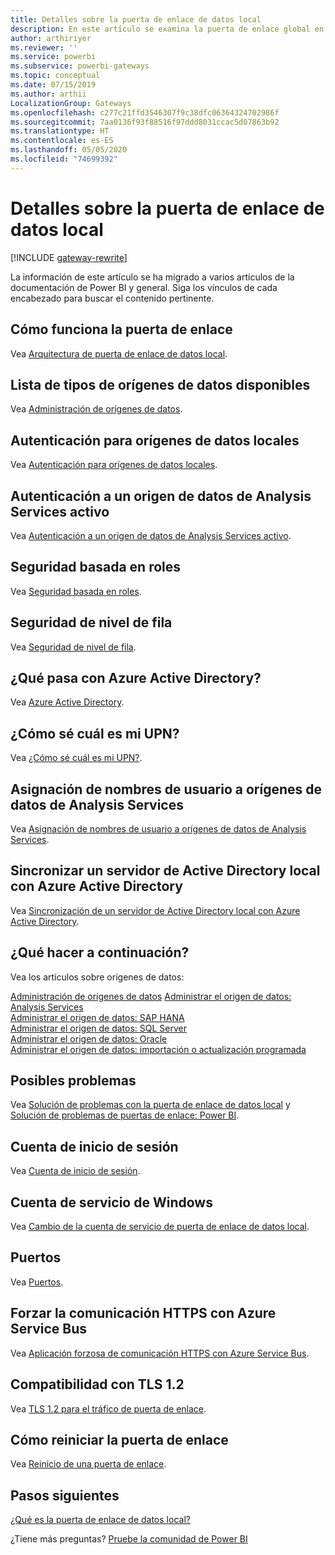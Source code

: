 ```yaml
---
title: Detalles sobre la puerta de enlace de datos local
description: En este artículo se examina la puerta de enlace global en profundidad. Describe cómo funciona el servicio con Azure Active Directory y Active Directory local cuando se trabaja con Analysis Services
author: arthiriyer
ms.reviewer: ''
ms.service: powerbi
ms.subservice: powerbi-gateways
ms.topic: conceptual
ms.date: 07/15/2019
ms.author: arthii
LocalizationGroup: Gateways
ms.openlocfilehash: c277c21ffd3546307f9c38dfc06364324702986f
ms.sourcegitcommit: 7aa0136f93f88516f97ddd8031ccac5d07863b92
ms.translationtype: HT
ms.contentlocale: es-ES
ms.lasthandoff: 05/05/2020
ms.locfileid: "74699392"
---
```

# <a name="on-premises-data-gateway-in-depth"></a>Detalles sobre la puerta de enlace de datos local

[!INCLUDE [gateway-rewrite](includes/gateway-rewrite.md)]

La información de este artículo se ha migrado a varios artículos de la documentación de Power BI y general. Siga los vínculos de cada encabezado para buscar el contenido pertinente.

## <a name="how-the-gateway-works"></a>Cómo funciona la puerta de enlace

Vea [Arquitectura de puerta de enlace de datos local](/data-integration/gateway/service-gateway-onprem-indepth).

## <a name="list-of-available-data-source-types"></a>Lista de tipos de orígenes de datos disponibles

Vea [Administración de orígenes de datos](service-gateway-data-sources.md).

## <a name="authentication-to-on-premises-data-sources"></a>Autenticación para orígenes de datos locales

Vea [Autenticación para orígenes de datos locales](/data-integration/gateway/service-gateway-onprem-indepth#authentication-to-on-premises-data-sources).

## <a name="authentication-to-a-live-analysis-services-data-source"></a>Autenticación a un origen de datos de Analysis Services activo

Vea [Autenticación a un origen de datos de Analysis Services activo](service-gateway-enterprise-manage-ssas.md#authentication-to-a-live-analysis-services-data-source).

## <a name="role-based-security"></a>Seguridad basada en roles

Vea [Seguridad basada en roles](service-gateway-enterprise-manage-ssas.md#role-based-security).

## <a name="row-level-security"></a>Seguridad de nivel de fila

Vea [Seguridad de nivel de fila](service-gateway-enterprise-manage-ssas.md#row-level-security).

## <a name="what-about-azure-active-directory"></a>¿Qué pasa con Azure Active Directory?

Vea [Azure Active Directory](/data-integration/gateway/service-gateway-onprem-indepth#azure-active-directory).

## <a name="how-do-i-tell-what-my-upn-is"></a>¿Cómo sé cuál es mi UPN?

Vea [¿Cómo sé cuál es mi UPN?](/data-integration/gateway/service-gateway-onprem-indepth#how-do-i-tell-what-my-upn-is).

## <a name="map-user-names-for-analysis-services-data-sources"></a>Asignación de nombres de usuario a orígenes de datos de Analysis Services

Vea [Asignación de nombres de usuario a orígenes de datos de Analysis Services](service-gateway-enterprise-manage-ssas.md#map-user-names-for-analysis-services-data-sources).

## <a name="synchronize-an-on-premises-active-directory-with-azure-active-directory"></a>Sincronizar un servidor de Active Directory local con Azure Active Directory

Vea [Sincronización de un servidor de Active Directory local con Azure Active Directory](/data-integration/gateway/service-gateway-onprem-indepth#synchronize-an-on-premises-active-directory-with-azure-active-directory).

## <a name="what-to-do-next"></a>¿Qué hacer a continuación?

Vea los artículos sobre orígenes de datos:

[Administración de orígenes de datos](service-gateway-data-sources.md)
[Administrar el origen de datos: Analysis Services](service-gateway-enterprise-manage-ssas.md)  
[Administrar el origen de datos: SAP HANA](service-gateway-enterprise-manage-sap.md)  
[Administrar el origen de datos: SQL Server](service-gateway-enterprise-manage-sql.md)  
[Administrar el origen de datos: Oracle](service-gateway-onprem-manage-oracle.md)  
[Administrar el origen de datos: importación o actualización programada](service-gateway-enterprise-manage-scheduled-refresh.md)  

## <a name="where-things-can-go-wrong"></a>Posibles problemas

Vea [Solución de problemas con la puerta de enlace de datos local](/data-integration/gateway/service-gateway-tshoot) y [Solución de problemas de puertas de enlace: Power BI](service-gateway-onprem-tshoot.md).

## <a name="sign-in-account"></a>Cuenta de inicio de sesión

Vea [Cuenta de inicio de sesión](/data-integration/gateway/service-gateway-onprem-indepth#sign-in-account).

## <a name="windows-service-account"></a>Cuenta de servicio de Windows

Vea [Cambio de la cuenta de servicio de puerta de enlace de datos local](/data-integration/gateway/service-gateway-service-account).

## <a name="ports"></a>Puertos

Vea [Puertos](/data-integration/gateway/service-gateway-communication#ports).

## <a name="forcing-https-communication-with-azure-service-bus"></a>Forzar la comunicación HTTPS con Azure Service Bus

Vea [Aplicación forzosa de comunicación HTTPS con Azure Service Bus](/data-integration/gateway/service-gateway-communication#force-https-communication-with-azure-service-bus).

## <a name="support-for-tls-12"></a>Compatibilidad con TLS 1.2

Vea [TLS 1.2 para el tráfico de puerta de enlace](/data-integration/gateway/service-gateway-communication#tls-12-for-gateway-traffic).

## <a name="how-to-restart-the-gateway"></a>Cómo reiniciar la puerta de enlace

Vea [Reinicio de una puerta de enlace](/data-integration/gateway/service-gateway-restart).

## <a name="next-steps"></a>Pasos siguientes

[¿Qué es la puerta de enlace de datos local?](service-gateway-onprem.md)

¿Tiene más preguntas? [Pruebe la comunidad de Power BI](https://community.powerbi.com/)